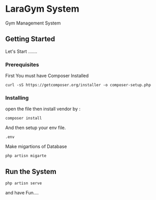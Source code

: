 # LaraGym System

Gym Management System

## Getting Started

Let's Start .......

### Prerequisites
First You must have Composer Installed 
```
curl -sS https://getcomposer.org/installer -o composer-setup.php

```

### Installing

open the file then install vendor by : 

```
composer install 
```

And then setup your env file.
```
.env
```
Make migartions of Database 
```
php artisn migarte
```


## Run the System

```
php artisn serve
```
and have Fun....
